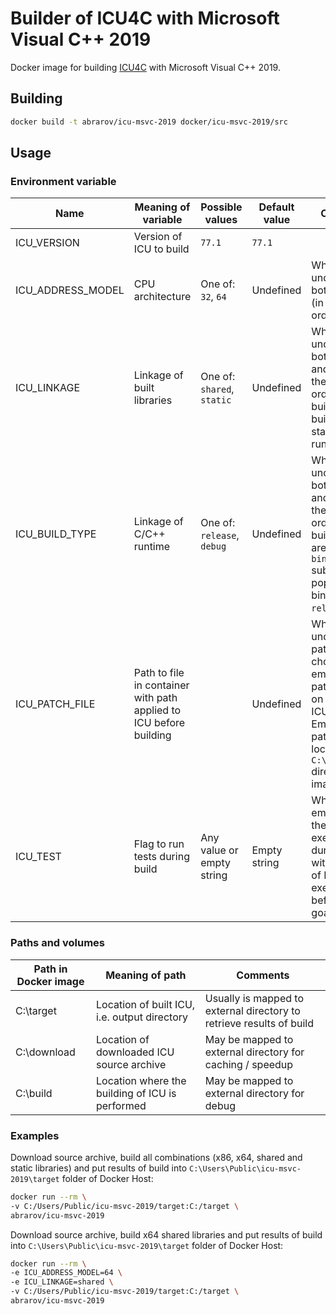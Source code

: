 # Builder of ICU4C with Microsoft Visual C++ 2019

Docker image for building [ICU4C](http://site.icu-project.org/) with Microsoft Visual C++ 2019.

## Building

```bash
docker build -t abrarov/icu-msvc-2019 docker/icu-msvc-2019/src
```

## Usage

### Environment variable

| Name | Meaning of variable | Possible values | Default value | Comments |
|------|---------------------|-----------------|---------------|----------|
| ICU_VERSION | Version of ICU to build | `77.1` | `77.1` | |
| ICU_ADDRESS_MODEL | CPU architecture | One of: `32`, `64` | Undefined | When undefined then both `64` and `32` (in the same order) are built |
| ICU_LINKAGE | Linkage of built libraries | One of: `shared`, `static` | Undefined | When undefined then both `shared` and `static` (in the same order) are built, `static` build uses static C/C++ runtime |
| ICU_BUILD_TYPE | Linkage of C/C++ runtime | One of: `release`, `debug` | Undefined | When undefined then both `release` and `debug` (in the same order) are built. If both are built then `bin` subdirectory is populated with binaries of `release` only |
| ICU_PATCH_FILE | Path to file in container with path applied to ICU before building |  | Undefined | When undefined then patch is chosen among embedded patches based on version of ICU. Embedded patches are located in `C:\app\patches` directory of image | 
| ICU_TEST | Flag to run tests during build | Any value or empty string | Empty string | When is not empty string then tests are executed during build with `check` goal of Makefile executed before `install` goal |

### Paths and volumes

| Path in Docker image | Meaning of path | Comments |
|----------------------|-----------------|----------|
| C:\target | Location of built ICU, i.e. output directory | Usually is mapped to external directory to retrieve results of build |
| C:\download | Location of downloaded ICU source archive | May be mapped to external directory for caching / speedup |
| C:\build | Location where the building of ICU is performed | May be mapped to external directory for debug |

### Examples

Download source archive, build all combinations (x86, x64, shared and static libraries) and put results of build into 
`C:\Users\Public\icu-msvc-2019\target` folder of Docker Host:

```bash
docker run --rm \
-v C:/Users/Public/icu-msvc-2019/target:C:/target \
abrarov/icu-msvc-2019
```

Download source archive, build x64 shared libraries and put results of build into `C:\Users\Public\icu-msvc-2019\target` 
folder of Docker Host:

```bash
docker run --rm \
-e ICU_ADDRESS_MODEL=64 \
-e ICU_LINKAGE=shared \ 
-v C:/Users/Public/icu-msvc-2019/target:C:/target \
abrarov/icu-msvc-2019
```
